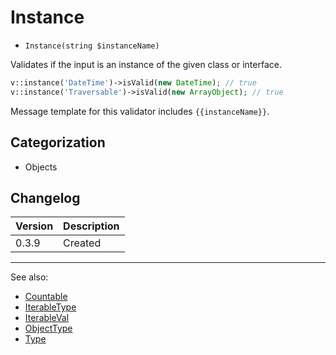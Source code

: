 # Instance

- `Instance(string $instanceName)`

Validates if the input is an instance of the given class or interface.

```php
v::instance('DateTime')->isValid(new DateTime); // true
v::instance('Traversable')->isValid(new ArrayObject); // true
```

Message template for this validator includes `{{instanceName}}`.

## Categorization

- Objects

## Changelog

Version | Description
--------|-------------
  0.3.9 | Created

***
See also:

- [Countable](Countable.md)
- [IterableType](IterableType.md)
- [IterableVal](IterableVal.md)
- [ObjectType](ObjectType.md)
- [Type](Type.md)
